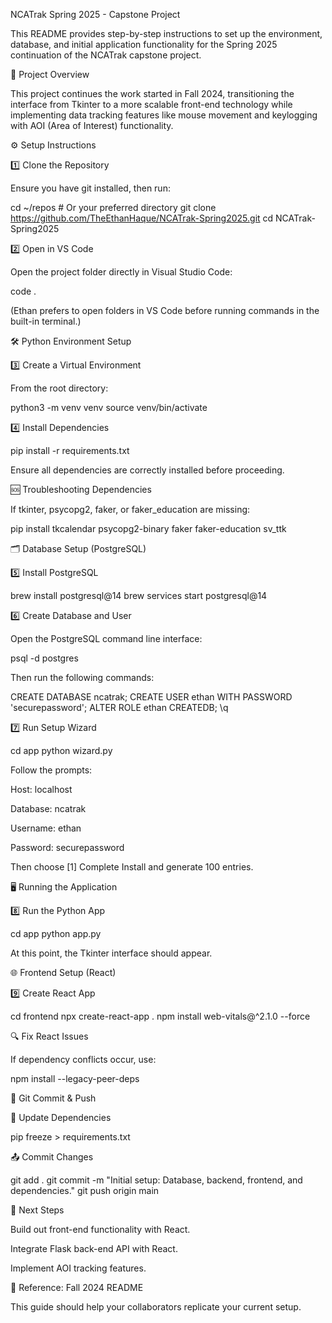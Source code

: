 NCATrak Spring 2025 - Capstone Project

This README provides step-by-step instructions to set up the environment, database, and initial application functionality for the Spring 2025 continuation of the NCATrak capstone project.

📖 Project Overview

This project continues the work started in Fall 2024, transitioning the interface from Tkinter to a more scalable front-end technology while implementing data tracking features like mouse movement and keylogging with AOI (Area of Interest) functionality.

⚙️ Setup Instructions

1️⃣ Clone the Repository

Ensure you have git installed, then run:

cd ~/repos  # Or your preferred directory
git clone https://github.com/TheEthanHaque/NCATrak-Spring2025.git
cd NCATrak-Spring2025

2️⃣ Open in VS Code

Open the project folder directly in Visual Studio Code:

code .

(Ethan prefers to open folders in VS Code before running commands in the built-in terminal.)

🛠️ Python Environment Setup

3️⃣ Create a Virtual Environment

From the root directory:

python3 -m venv venv
source venv/bin/activate

4️⃣ Install Dependencies

pip install -r requirements.txt

Ensure all dependencies are correctly installed before proceeding.

🆘 Troubleshooting Dependencies

If tkinter, psycopg2, faker, or faker_education are missing:

pip install tkcalendar psycopg2-binary faker faker-education sv_ttk

🗂️ Database Setup (PostgreSQL)

5️⃣ Install PostgreSQL

brew install postgresql@14
brew services start postgresql@14

6️⃣ Create Database and User

Open the PostgreSQL command line interface:

psql -d postgres

Then run the following commands:

CREATE DATABASE ncatrak;
CREATE USER ethan WITH PASSWORD 'securepassword';
ALTER ROLE ethan CREATEDB;
\q

7️⃣ Run Setup Wizard

cd app
python wizard.py

Follow the prompts:

Host: localhost

Database: ncatrak

Username: ethan

Password: securepassword

Then choose [1] Complete Install and generate 100 entries.

🖥️ Running the Application

8️⃣ Run the Python App

cd app
python app.py

At this point, the Tkinter interface should appear.

🌐 Frontend Setup (React)

9️⃣ Create React App

cd frontend
npx create-react-app .
npm install web-vitals@^2.1.0 --force

🔍 Fix React Issues

If dependency conflicts occur, use:

npm install --legacy-peer-deps

🔔 Git Commit & Push

🔄 Update Dependencies

pip freeze > requirements.txt

📤 Commit Changes

git add .
git commit -m "Initial setup: Database, backend, frontend, and dependencies."
git push origin main

🚧 Next Steps

Build out front-end functionality with React.

Integrate Flask back-end API with React.

Implement AOI tracking features.

🔗 Reference: Fall 2024 README

This guide should help your collaborators replicate your current setup.

